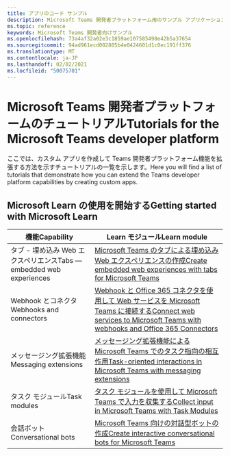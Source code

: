 ```yaml
---
title: アプリのコード サンプル
description: Microsoft Teams 開発者プラットフォーム用のサンプル アプリケーションのリンクと説明
ms.topic: reference
keywords: Microsoft Teams 開発者向けサンプル
ms.openlocfilehash: 73a4af32a02e3c1859ae107585498e42b5a37654
ms.sourcegitcommit: 94ad961ecd002805b4e0424601d1c0ec191ff376
ms.translationtype: MT
ms.contentlocale: ja-JP
ms.lasthandoff: 02/02/2021
ms.locfileid: "50075701"
---
```

# <a name="tutorials-for-the-microsoft-teams-developer-platform"></a><span data-ttu-id="86526-104">Microsoft Teams 開発者プラットフォームのチュートリアル</span><span class="sxs-lookup"><span data-stu-id="86526-104">Tutorials for the Microsoft Teams developer platform</span></span>

<span data-ttu-id="86526-105">ここでは、カスタム アプリを作成して Teams 開発者プラットフォーム機能を拡張する方法を示すチュートリアルの一覧を示します。</span><span class="sxs-lookup"><span data-stu-id="86526-105">Here you will find a list of tutorials that demonstrate how you can extend the Teams developer platform capabilities by creating custom apps.</span></span>

## <a name="getting-started-with-microsoft-learn"></a><span data-ttu-id="86526-106">Microsoft Learn の使用を開始する</span><span class="sxs-lookup"><span data-stu-id="86526-106">Getting started with Microsoft Learn</span></span>

| <span data-ttu-id="86526-107">機能</span><span class="sxs-lookup"><span data-stu-id="86526-107">Capability</span></span>| <span data-ttu-id="86526-108">Learn モジュール</span><span class="sxs-lookup"><span data-stu-id="86526-108">Learn module</span></span>|
|--------|-------------|
| <span data-ttu-id="86526-109">タブ - 埋め込み Web エクスペリエンス</span><span class="sxs-lookup"><span data-stu-id="86526-109">Tabs  — embedded web experiences</span></span>  |  [<span data-ttu-id="86526-110">Microsoft Teams のタブによる埋め込み Web エクスペリエンスの作成</span><span class="sxs-lookup"><span data-stu-id="86526-110">Create embedded web experiences with tabs for Microsoft Teams</span></span>](https://docs.microsoft.com/learn/modules/embedded-web-experiences/) |
| <span data-ttu-id="86526-111">Webhook とコネクタ</span><span class="sxs-lookup"><span data-stu-id="86526-111">Webhooks and connectors</span></span>  |  [<span data-ttu-id="86526-112">Webhook と Office 365 コネクタを使用して Web サービスを Microsoft Teams に接続する</span><span class="sxs-lookup"><span data-stu-id="86526-112">Connect web services to Microsoft Teams with webhooks and Office 365 Connectors</span></span>](https://docs.microsoft.com/learn/modules/msteams-webhooks-connectors/) |
|<span data-ttu-id="86526-113">メッセージング拡張機能</span><span class="sxs-lookup"><span data-stu-id="86526-113">Messaging extensions</span></span>  | [<span data-ttu-id="86526-114">メッセージング拡張機能による Microsoft Teams でのタスク指向の相互作用</span><span class="sxs-lookup"><span data-stu-id="86526-114">Task-oriented interactions in Microsoft Teams with messaging extensions</span></span>](https://docs.microsoft.com/learn/modules/msteams-messaging-extensions/)  |
| <span data-ttu-id="86526-115">タスク モジュール</span><span class="sxs-lookup"><span data-stu-id="86526-115">Task modules</span></span> |  [<span data-ttu-id="86526-116">タスク モジュールを使用して Microsoft Teams で入力を収集する</span><span class="sxs-lookup"><span data-stu-id="86526-116">Collect input in Microsoft Teams with Task Modules</span></span>](https://docs.microsoft.com/learn/modules/msteams-task-modules/) |
| <span data-ttu-id="86526-117">会話ボット</span><span class="sxs-lookup"><span data-stu-id="86526-117">Conversational bots</span></span>  | [<span data-ttu-id="86526-118">Microsoft Teams 向けの対話型ボットの作成</span><span class="sxs-lookup"><span data-stu-id="86526-118">Create interactive conversational bots for Microsoft Teams</span></span>](https://docs.microsoft.com/learn/modules/msteams-conversation-bots/)  |
